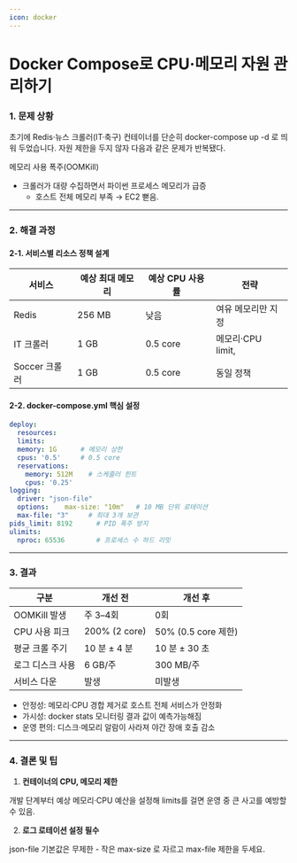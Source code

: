 ```yaml
---
icon: docker
---
```


# Docker Compose로 CPU·메모리 자원 관리하기

### 1. 문제 상황

초기에 Redis·뉴스 크롤러(IT·축구) 컨테이너를 단순히 docker-compose up -d 로 띄워 두었습니다. 자원 제한을 두지 않자 다음과 같은 문제가 반복됐다.



메모리 사용 폭주(OOMKill)

* 크롤러가 대량 수집하면서 파이썬 프로세스 메모리가 급증
  * 호스트 전체 메모리 부족 → EC2 뻗음.

***

### 2. 해결 과정

#### 2-1. 서비스별 리소스 정책 설계

| 서비스        | 예상 최대 메모리 | 예상 CPU 사용률 | 전략             |
| ---------- | --------- | ---------- | -------------- |
| Redis      | 256 MB    | 낮음         | 여유 메모리만 지정     |
| IT 크롤러     | 1 GB      | 0.5 core   | 메모리·CPU limit, |
| Soccer 크롤러 | 1 GB      | 0.5 core   | 동일 정책          |

#### 2-2. docker-compose.yml 핵심 설정

```yaml
deploy:  
  resources:    
  limits:      
  memory: 1G      # 메모리 상한      
  cpus: '0.5'     # 0.5 core    
  reservations:      
    memory: 512M    # 스케줄러 힌트      
    cpus: '0.25'
logging:  
  driver: "json-file"  
  options:    max-size: "10m"   # 10 MB 단위 로테이션    
  max-file: "3"     # 최대 3개 보관
pids_limit: 8192      # PID 폭주 방지
ulimits:  
  nproc: 65536        # 프로세스 수 하드 리밋

```



***

### 3. 결과

| 구분         | 개선 전          | 개선 후              |
| ---------- | ------------- | ----------------- |
| OOMKill 발생 | 주 3–4회        | 0회                |
| CPU 사용 피크  | 200% (2 core) | 50% (0.5 core 제한) |
| 평균 크롤 주기   | 10 분 ± 4 분    | 10 분 ± 30 초       |
| 로그 디스크 사용  | 6 GB/주        | 300 MB/주          |
| 서비스 다운     | 발생            | 미발생               |

* 안정성: 메모리·CPU 경합 제거로 호스트 전체 서비스가 안정화
* 가시성: docker stats 모니터링 결과 값이 예측가능해짐
* 운영 편의: 디스크·메모리 알람이 사라져 야간 장애 호출 감소

***

### 4. 결론 및 팁

1. **컨테이너의 CPU, 메모리 제한**

&#x20;      개발 단계부터 예상 메모리·CPU 예산을 설정해 limits를 걸면 운영 중 큰 사고를 예방할 수 있음.

2. **로그 로테이션 설정 필수**

&#x20;      json-file 기본값은 무제한 - 작은 max-size 로 자르고 max-file 제한을 두세요.

